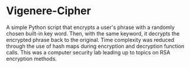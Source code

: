 # Vigenere-Cipher

A simple Python script that encrypts a user's phrase with a randomly chosen built-in key word.
Then, with the same keyword, it decrypts the encrypted phrase back to the original.
Time complexity was reduced through the use of hash maps during encryption and decryption function calls.
This was a computer security lab leading up to topics on RSA encryption methods.
